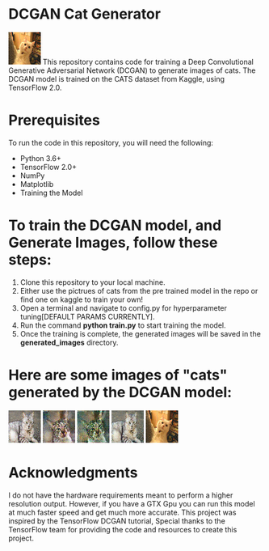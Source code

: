 # DCGAN Cat Generator
![Image](saved-images/generated_img_4239.png)
This repository contains code for training a Deep Convolutional Generative Adversarial Network (DCGAN) to generate images of cats. The DCGAN model is trained on the CATS dataset from Kaggle, using TensorFlow 2.0.

# Prerequisites
To run the code in this repository, you will need the following:

- Python 3.6+
- TensorFlow 2.0+
- NumPy
- Matplotlib
- Training the Model

# To train the DCGAN model, and Generate Images, follow these steps:

1. Clone this repository to your local machine.
2. Either use the pictrues of cats from the pre trained model in the repo or find one on kaggle to train your own!
3. Open a terminal and navigate to config.py for hyperparameter tuning[DEFAULT PARAMS CURRENTLY].
4. Run the command <b>python train.py</b> to start training the model.
5. Once the training is complete, the generated images will be saved in the <b>generated_images</b> directory.

# Here are some images of "cats" generated by the DCGAN model:

![Image](saved-images/generated_img_1331.png)
![Image](saved-images/generated_img_1350.png)
![Image](saved-images/generated_img_1516.png)
![Image](saved-images/generated_img_1578.png)
![Image](saved-images/generated_img_4239.png)


# Acknowledgments
I do not have the hardware requirements meant to perform a higher resolution output. However, if you have a GTX Gpu you can run this model at much faster speed and get much more accurate. This project was inspired by the TensorFlow DCGAN tutorial, Special thanks to the TensorFlow team for providing the code and resources to create this project.
